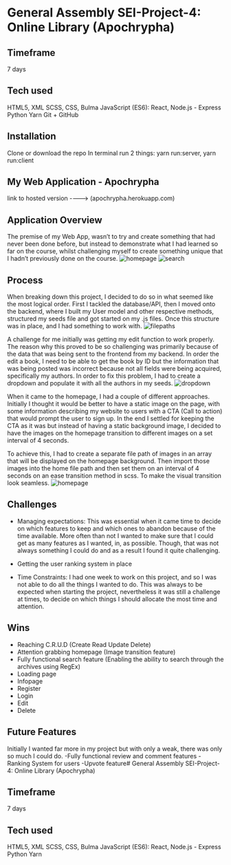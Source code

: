 # General Assembly SEI-Project-4: Online Library (Apochrypha)

## Timeframe
7 days

## Tech used
HTML5, XML
SCSS, CSS, Bulma
JavaScript (ES6): React, Node.js - Express
Python
Yarn
Git + GitHub

## Installation
Clone or download the repo
In terminal run 2 things: yarn run:server, yarn run:client

## My Web Application - Apochrypha
link to hosted version ----> (apochrypha.herokuapp.com)


## Application Overview
The premise of my Web App, wasn’t to try and create something that had never been done before, but instead to demonstrate what I had learned so far on the course, whilst challenging myself to create something unique that I hadn’t previously done on the course.
![homepage](https://i.imgur.com/RwArpUS.jpg)
![search](https://i.imgur.com/cxrzWQI.jpg)

## Process
When breaking down this project, I decided to do so in what seemed like the most logical order. First I tackled the database/API, then I moved onto the backend, where I built my User model and other respective methods, structured my seeds file and got started on my .js files. Once this structure was in place, and I had something to work with.
![filepaths](https://i.imgur.com/2NWljjj.png)

A challenge for me initially was getting my edit function to work properly. The reason why this proved to be so challenging was primarily because of the data that was being sent to the frontend from my backend. In order the edit a book, I need to be able to get the book by ID but the information that was being posted was incorrect because not all fields were being acquired, specifically my authors. In order to fix this problem, I had to create a dropdown and populate it with all the authors in my seeds.
![dropdown](https://i.imgur.com/6Ltw53G.jpg)

When it came to the homepage, I had a couple of different approaches. Initially I thought it would be better to have a static image on the page, with some information describing my website to users with a CTA (Call to action) that would prompt the user to sign up. In the end I settled for keeping the CTA as it was but instead of having a static background image, I decided to have the images on the homepage transition to different images on a set interval of 4 seconds.

To achieve this, I had to create a separate file path of images in an array that will be displayed on the homepage background. Then import those images into the home file path and then set them on an interval of 4 seconds on an ease transition method in scss. To make the visual transition look seamless.
![homepage](https://i.imgur.com/62CSZFi.jpg)


## Challenges
- Managing expectations: This was essential when it came time to decide on which features to keep and which ones to abandon because of the time available. More often than not I wanted to make sure that I could get as many features as I wanted, in, as possible. Though, that was not always something I could do and as a result I found it quite challenging. 

- Getting the user ranking system in place

- Time Constraints: I had one week to work on this project, and so I was not able to do all the things I wanted to do. This was always to be expected when starting the project, nevertheless it was still a challenge at times, to decide on which things I should allocate the most time and attention. 


## Wins
- Reaching C.R.U.D (Create Read Update Delete)
- Attention grabbing homepage (Image transition feature)
- Fully functional search feature (Enabling the ability to search through the archives using RegEx)
- Loading page
- Infopage
- Register
- Login
- Edit
- Delete



## Future Features
Initially I wanted far more in my project but with only a weak, there was only so much I could do. 
-Fully functional review and comment features
-Ranking System for users
-Upvote feature# General Assembly SEI-Project-4: Online Library (Apochrypha)

## Timeframe
7 days

## Tech used
HTML5, XML
SCSS, CSS, Bulma
JavaScript (ES6): React, Node.js - Express
Python
Yarn
